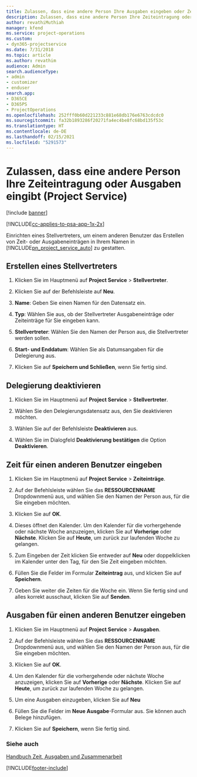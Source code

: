 ```yaml
---
title: Zulassen, dass eine andere Person Ihre Ausgaben eingeben oder Zeiteintragung vornehmen kann
description: Zulassen, dass eine andere Person Ihre Zeiteintragung oder Ausgaben eingibt (Project Service)
author: revathiMuthiah
manager: kfend
ms.service: project-operations
ms.custom:
- dyn365-projectservice
ms.date: 7/31/2018
ms.topic: article
ms.author: revathim
audience: Admin
search.audienceType:
- admin
- customizer
- enduser
search.app:
- D365CE
- D365PS
- ProjectOperations
ms.openlocfilehash: 252fff0b60d221233c881e68db176e6763cdcdc0
ms.sourcegitcommit: fa32b1893286f20271fa4ec4be8fc68bd135f53c
ms.translationtype: HT
ms.contentlocale: de-DE
ms.lasthandoff: 02/15/2021
ms.locfileid: "5291573"
---
```

# <a name="allow-someone-else-to-enter-your-time-entry-or-expense-project-service"></a>Zulassen, dass eine andere Person Ihre Zeiteintragung oder Ausgaben eingibt (Project Service)

[!include [banner](../includes/psa-now-project-operations.md)]

[!INCLUDE[cc-applies-to-psa-app-1x-2x](../includes/cc-applies-to-psa-app-1x-2x.md)]

Einrichten eines Stellvertreters, um einem anderen Benutzer das Erstellen von Zeit- oder Ausgabeneinträgen in Ihrem Namen in [!INCLUDE[pn_project_service_auto](../includes/pn-project-service-auto.md)] zu gestatten.  
  
## <a name="create-a-delegate"></a>Erstellen eines Stellvertreters  
  
1.  Klicken Sie im Hauptmenü auf **Project Service** > **Stellvertreter**.  
  
2.  Klicken Sie auf der Befehlsleiste auf **Neu**.  
  
3. **Name**: Geben Sie einen Namen für den Datensatz ein.  
  
4. **Typ**: Wählen Sie aus, ob der Stellvertreter Ausgabeneinträge oder Zeiteinträge für Sie eingeben kann.  
  
5. **Stellvertreter**: Wählen Sie den Namen der Person aus, die Stellvertreter werden sollen.  
  
6. **Start- und Enddatum**: Wählen Sie als Datumsangaben für die Delegierung aus.  
  
7.  Klicken Sie auf **Speichern und Schließen**, wenn Sie fertig sind.  
  
## <a name="turn-off-delegation"></a>Delegierung deaktivieren  
  
1.  Klicken Sie im Hauptmenü auf **Project Service** > **Stellvertreter**.  
  
2.  Wählen Sie den Delegierungsdatensatz aus, den Sie deaktivieren möchten.  
  
3.  Wählen Sie auf der Befehlsleiste **Deaktivieren** aus.  
  
4.  Wählen Sie im Dialogfeld **Deaktivierung bestätigen** die Option **Deaktivieren**.  
  
## <a name="enter-time-for-someone-else"></a>Zeit für einen anderen Benutzer eingeben  
  
1.  Klicken Sie im Hauptmenü auf **Project Service** > **Zeiteinträge**.  
  
2.  Auf der Befehlsleiste wählen Sie das **RESSOURCENNAME** Dropdownmenü aus, und wählen Sie den Namen der Person aus, für die Sie eingeben möchten.  
  
3.  Klicken Sie auf **OK**.  
  
4.  Dieses öffnet den Kalender. Um den Kalender für die vorhergehende oder nächste Woche anzuzeigen, klicken Sie auf **Vorherige** oder **Nächste**. Klicken Sie auf **Heute**, um zurück zur laufenden Woche zu gelangen.  
  
5.  Zum Eingeben der Zeit klicken Sie entweder auf **Neu** oder doppelklicken im Kalender unter den Tag, für den Sie Zeit eingeben möchten.  
  
6.  Füllen Sie die Felder im Formular **Zeiteintrag** aus, und klicken Sie auf **Speichern**.  
  
7.  Geben Sie weiter die Zeiten für die Woche ein. Wenn Sie fertig sind und alles korrekt ausschaut, klicken Sie auf **Senden**.  
  
## <a name="enter-expenses-for-someone-else"></a>Ausgaben für einen anderen Benutzer eingeben  
  
1.  Klicken Sie im Hauptmenü auf **Project Service** > **Ausgaben**.  
  
2.  Auf der Befehlsleiste wählen Sie das **RESSOURCENNAME** Dropdownmenü aus, und wählen Sie den Namen der Person aus, für die Sie eingeben möchten.  
  
3.  Klicken Sie auf **OK**.  
  
4.  Um den Kalender für die vorhergehende oder nächste Woche anzuzeigen, klicken Sie auf **Vorherige** oder **Nächste**. Klicken Sie auf **Heute**, um zurück zur laufenden Woche zu gelangen.  
  
5.  Um eine Ausgaben einzugeben, klicken Sie auf **Neu**  
  
6.  Füllen Sie die Felder im **Neue Ausgabe**-Formular aus. Sie können auch Belege hinzufügen.  
  
7.  Klicken Sie auf **Speichern**, wenn Sie fertig sind.  
  
### <a name="see-also"></a>Siehe auch  
 [Handbuch Zeit, Ausgaben und Zusammenarbeit](../psa/time-expense-collaboration-guide.md)


[!INCLUDE[footer-include](../includes/footer-banner.md)]